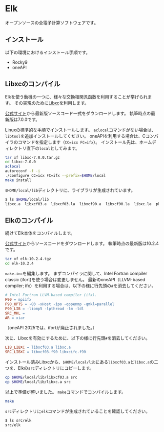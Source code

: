 # Elk

オープンソースの全電子計算ソフトウェアです。

## インストール

以下の環境におけるインストール手順です。

- Rocky9
- oneAPI

## Libxcのコンパイル

Elkを使う動機の一つに、様々な交換相関汎函数を利用することが挙げられます。
その実現のために[Libxc](https://libxc.gitlab.io/)を利用します。

[公式サイト](https://libxc.gitlab.io/download/)から最新版ソースコード一式をダウンロードします。
執筆時点の最新版は7.0.0です。
<!-- セキュリティ設定の問題からか、ブラウザやウィルス対策ソフトウェアの組み合わせによってはダウンロードできない場合があるようです。 -->
<!-- ダウンロードできない場合は、ブラウザを変えるなどお試しください。 -->

Linuxの標準的な手順でインストールします。
`aclocal`コマンドがない場合は、`libtool`を追加インストールしてください。
oneAPIを利用する場合は、Cコンパイラのコマンドを指定します（`CC=icx FC=ifx`）。
インストール先は、ホームディレクトリ直下の`local`としてみます。

```sh
tar xf libxc-7.0.0.tar.gz
cd libxc-7.0.0
aclocal
autoreconf -f -i
./configure CC=icx FC=ifx --prefix=$HOME/local
make install
```

`$HOME/local/lib`ディレクトリに、ライブラリが生成されています。

```sh
$ ls $HOME/local/lib
libxc.a  libxcf03.a  libxcf03.la  libxcf90.a  libxcf90.la  libxc.la  pkgconfig
```

## Elkのコンパイル

続けてElk本体をコンパイルします。

[公式サイト](https://elk.sourceforge.io/)からソースコードをダウンロードします。
執筆時点の最新版は10.2.4です。

```sh
tar xf elk-10.2.4.tgz
cd elk-10.2.4
```

`make.inc`を編集します。
まずコンパイラに関して、Intel Fortran compiler classic (ifort)を使う場合は変更しません。
最新のoneAPI（LLVM-based compiler; ifx）を利用する場合は、以下の様に行先頭の`#`を消去してください。

```makefile
# Intel Fortran LLVM-based compiler (ifx).
F90 = mpiifx
F90_OPTS = -O3 -xHost -ipo -qopenmp -qmkl=parallel
F90_LIB = -liomp5 -lpthread -lm -ldl
SRC_MKL =
AR = xiar
```

（oneAPI 2025では、ifortが廃止されました。）

次に、Libxcを有効にするために、以下の様に行先頭`#`を消去してください。

```makefile
LIB_LIBXC = libxcf03.a libxc.a
SRC_LIBXC = libxcf03.f90 libxcifc.f90
```


インストール済みLibxcから、`$HOME/local/lib`にある`libxcf03.a`と`libxc.a`の二つを、Elkの`src`ディレクトリにコピーします。

```sh
cp $HOME/local/lib/libxcf03.a src
cp $HOME/local/lib/libxc.a src
```

以上で準備が整いました。
`make`コマンドでコンパイルします。

```sh
make
```

`src`ディレクトリに`elk`コマンドが生成されていることを確認してください。

```sh
$ ls src/elk
src/elk
```
